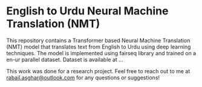 # English to Urdu Neural Machine Translation (NMT)

This repository contains a Transformer based Neural Machine Translation (NMT) model that translates text from English to Urdu using deep learning techniques. The model is implemented using fairseq library and trained on a en-ur parallel dataset. Dataset is available at ... 

This work was done for a research project.
Feel free to reach out to me at rabail.asghar@outlook.com for any questions or suggestions!

